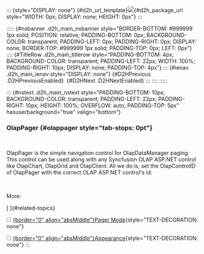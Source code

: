 ::: {style="DISPLAY: none"}
[](ms-xhelp:///?Id=d2h_url_template){#d2h_url_template}![](!package_url!){#d2h_package_url style="WIDTH: 0px; DISPLAY: none; HEIGHT: 0px"}
:::

::::: {#nsbanner .d2h_main_nsbanner style="BORDER-BOTTOM: #999999 1px solid; POSITION: relative; PADDING-BOTTOM: 0px; BACKGROUND-COLOR: transparent; PADDING-LEFT: 0px; PADDING-RIGHT: 0px; DISPLAY: none; BORDER-TOP: #999999 1px solid; PADDING-TOP: 0px; LEFT: 0px"}
:::: {#TitleRow .d2h_main_titlerow style="PADDING-BOTTOM: 4px; BACKGROUND-COLOR: transparent; PADDING-LEFT: 22px; WIDTH: 100%; PADDING-RIGHT: 10px; DISPLAY: none; PADDING-TOP: 4px"}
::: {#ienav .d2h_main_ienav style="DISPLAY: none"}
[](ms-xhelp:///?Id=b6f1432e-c729-4009-9bf4-d3236b044601){#D2HPrevious .D2HPreviousEnabled}  [](ms-xhelp:///?Id=6b450f80-063f-4b1a-8de8-c88c1c925ebe){#D2HNext .D2HNextEnabled}
:::
::::
:::::

::: {#nstext .d2h_main_nstext style="PADDING-BOTTOM: 10px; BACKGROUND-COLOR: transparent; PADDING-LEFT: 22px; PADDING-RIGHT: 10px; HEIGHT: 100%; OVERFLOW: auto; PADDING-TOP: 5px" hasuserbackground="true" valign="bottom"}
### OlapPager {#olappager style="tab-stops: 0pt"}

 

OlapPager is the simple navigation control for OlapDataManager paging. This control can be used along with any Syncfusion OLAP ASP.NET control like OlapChart, OlapGrid and OlapClient. All we do is, set the OlapControlID of OlapPager with the correct OLAP ASP.NET control's id.

 

More:

[ ]{#related-topics}

[![](button.gif){border="0" align="absMiddle"}Pager Mode](ms-xhelp:///?Id=8ff12f2f-2d4a-490f-8ec4-6d13ef141242){style="TEXT-DECORATION: none"}

[![](button.gif){border="0" align="absMiddle"}Appearance](ms-xhelp:///?Id=f3a43e71-eb9d-4acf-9a4e-51ebdef210fa){style="TEXT-DECORATION: none"}
:::
